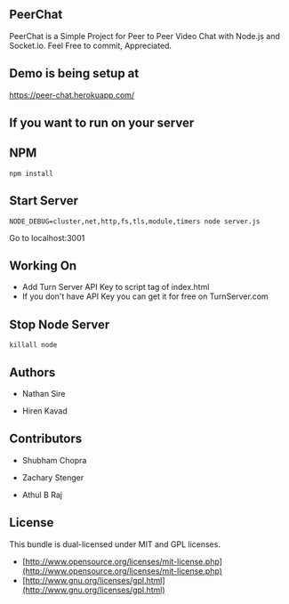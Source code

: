 ## PeerChat


PeerChat is a Simple Project for Peer to Peer Video Chat with Node.js and Socket.io.
Feel Free to commit, Appreciated.


## Demo is being setup at

https://peer-chat.herokuapp.com/

## If you want to run on your server

## NPM

```npm install```

## Start Server

```NODE_DEBUG=cluster,net,http,fs,tls,module,timers node server.js```

Go to localhost:3001

## Working On

  - Add Turn Server API Key to script tag of index.html
  - If you don't have API Key you can get it for free on TurnServer.com

## Stop Node Server

```killall node```

## Authors

* Nathan Sire

* Hiren Kavad


## Contributors

* Shubham Chopra

* Zachary Stenger

* Athul B Raj


## License

This bundle is dual-licensed under MIT and GPL licenses.

* [http://www.opensource.org/licenses/mit-license.php](http://www.opensource.org/licenses/mit-license.php)
* [http://www.gnu.org/licenses/gpl.html](http://www.gnu.org/licenses/gpl.html)

